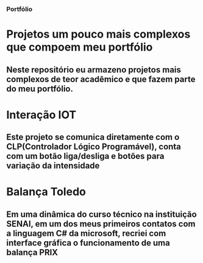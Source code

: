 ### Portfólio

<h1>Projetos um pouco mais complexos que compoem meu portfólio</h1>
<h2>Neste repositório eu armazeno projetos mais complexos de teor acadêmico e que fazem parte do meu portfólio.</h2>

<h1>Interação IOT</h1>
<h2>Este projeto se comunica diretamente com o CLP(Controlador Lógico Programável), conta com um botão liga/desliga e botões para variação da intensidade</h2>

<h1>Balança Toledo</h1>
<h2>Em uma dinâmica do curso técnico na instituição SENAI, em um dos meus primeiros contatos com a linguagem C# da microsoft, recriei 
com interface gráfica o funcionamento de uma balança PRIX</h2>

